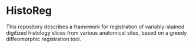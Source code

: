 # HistoReg
This repository describes a framework for registration of variably-stained digitized histology slices from various anatomical sites, based on a greedy diffeomorphic registration tool.
